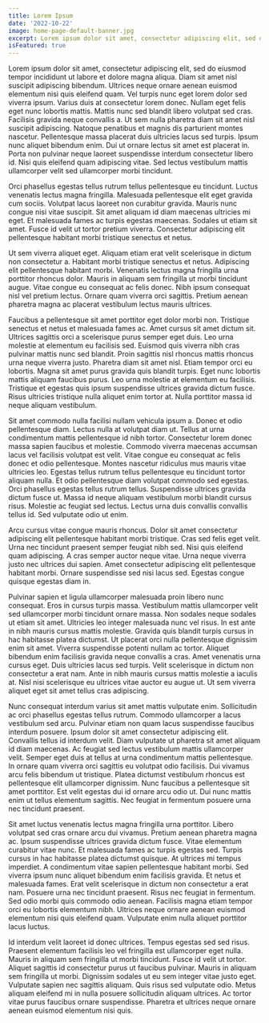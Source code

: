 ```yaml
---
title: Lorem Ipsum
date: '2022-10-22'
image: home-page-default-banner.jpg
excerpt: Lorem ipsum dolor sit amet, consectetur adipiscing elit, sed do eiusmod tempor incididunt ut labore et dolore magna aliqua. Diam sit amet nisl suscipit adipiscing bibendum.
isFeatured: true
---
```


Lorem ipsum dolor sit amet, consectetur adipiscing elit, sed do eiusmod tempor incididunt ut labore et dolore magna aliqua. Diam sit amet nisl suscipit adipiscing bibendum. Ultrices neque ornare aenean euismod elementum nisi quis eleifend quam. Vel turpis nunc eget lorem dolor sed viverra ipsum. Varius duis at consectetur lorem donec. Nullam eget felis eget nunc lobortis mattis. Mattis nunc sed blandit libero volutpat sed cras. Facilisis gravida neque convallis a. Ut sem nulla pharetra diam sit amet nisl suscipit adipiscing. Natoque penatibus et magnis dis parturient montes nascetur. Pellentesque massa placerat duis ultricies lacus sed turpis. Ipsum nunc aliquet bibendum enim. Dui ut ornare lectus sit amet est placerat in. Porta non pulvinar neque laoreet suspendisse interdum consectetur libero id. Nisi quis eleifend quam adipiscing vitae. Sed lectus vestibulum mattis ullamcorper velit sed ullamcorper morbi tincidunt.

Orci phasellus egestas tellus rutrum tellus pellentesque eu tincidunt. Luctus venenatis lectus magna fringilla. Malesuada pellentesque elit eget gravida cum sociis. Volutpat lacus laoreet non curabitur gravida. Mauris nunc congue nisi vitae suscipit. Sit amet aliquam id diam maecenas ultricies mi eget. Et malesuada fames ac turpis egestas maecenas. Sodales ut etiam sit amet. Fusce id velit ut tortor pretium viverra. Consectetur adipiscing elit pellentesque habitant morbi tristique senectus et netus.

Ut sem viverra aliquet eget. Aliquam etiam erat velit scelerisque in dictum non consectetur a. Habitant morbi tristique senectus et netus. Adipiscing elit pellentesque habitant morbi. Venenatis lectus magna fringilla urna porttitor rhoncus dolor. Mauris in aliquam sem fringilla ut morbi tincidunt augue. Vitae congue eu consequat ac felis donec. Nibh ipsum consequat nisl vel pretium lectus. Ornare quam viverra orci sagittis. Pretium aenean pharetra magna ac placerat vestibulum lectus mauris ultrices.

Faucibus a pellentesque sit amet porttitor eget dolor morbi non. Tristique senectus et netus et malesuada fames ac. Amet cursus sit amet dictum sit. Ultrices sagittis orci a scelerisque purus semper eget duis. Leo urna molestie at elementum eu facilisis sed. Euismod quis viverra nibh cras pulvinar mattis nunc sed blandit. Proin sagittis nisl rhoncus mattis rhoncus urna neque viverra justo. Pharetra diam sit amet nisl. Etiam tempor orci eu lobortis. Magna sit amet purus gravida quis blandit turpis. Eget nunc lobortis mattis aliquam faucibus purus. Leo urna molestie at elementum eu facilisis. Tristique et egestas quis ipsum suspendisse ultrices gravida dictum fusce. Risus ultricies tristique nulla aliquet enim tortor at. Nulla porttitor massa id neque aliquam vestibulum.

Sit amet commodo nulla facilisi nullam vehicula ipsum a. Donec et odio pellentesque diam. Lectus nulla at volutpat diam ut. Tellus at urna condimentum mattis pellentesque id nibh tortor. Consectetur lorem donec massa sapien faucibus et molestie. Commodo viverra maecenas accumsan lacus vel facilisis volutpat est velit. Vitae congue eu consequat ac felis donec et odio pellentesque. Montes nascetur ridiculus mus mauris vitae ultricies leo. Egestas tellus rutrum tellus pellentesque eu tincidunt tortor aliquam nulla. Et odio pellentesque diam volutpat commodo sed egestas. Orci phasellus egestas tellus rutrum tellus. Suspendisse ultrices gravida dictum fusce ut. Massa id neque aliquam vestibulum morbi blandit cursus risus. Molestie ac feugiat sed lectus. Lectus urna duis convallis convallis tellus id. Sed vulputate odio ut enim.

Arcu cursus vitae congue mauris rhoncus. Dolor sit amet consectetur adipiscing elit pellentesque habitant morbi tristique. Cras sed felis eget velit. Urna nec tincidunt praesent semper feugiat nibh sed. Nisi quis eleifend quam adipiscing. A cras semper auctor neque vitae. Urna neque viverra justo nec ultrices dui sapien. Amet consectetur adipiscing elit pellentesque habitant morbi. Ornare suspendisse sed nisi lacus sed. Egestas congue quisque egestas diam in.

Pulvinar sapien et ligula ullamcorper malesuada proin libero nunc consequat. Eros in cursus turpis massa. Vestibulum mattis ullamcorper velit sed ullamcorper morbi tincidunt ornare massa. Non sodales neque sodales ut etiam sit amet. Ultricies leo integer malesuada nunc vel risus. In est ante in nibh mauris cursus mattis molestie. Gravida quis blandit turpis cursus in hac habitasse platea dictumst. Ut placerat orci nulla pellentesque dignissim enim sit amet. Viverra suspendisse potenti nullam ac tortor. Aliquet bibendum enim facilisis gravida neque convallis a cras. Amet venenatis urna cursus eget. Duis ultricies lacus sed turpis. Velit scelerisque in dictum non consectetur a erat nam. Ante in nibh mauris cursus mattis molestie a iaculis at. Nisl nisi scelerisque eu ultrices vitae auctor eu augue ut. Ut sem viverra aliquet eget sit amet tellus cras adipiscing.

Nunc consequat interdum varius sit amet mattis vulputate enim. Sollicitudin ac orci phasellus egestas tellus rutrum. Commodo ullamcorper a lacus vestibulum sed arcu. Pulvinar etiam non quam lacus suspendisse faucibus interdum posuere. Ipsum dolor sit amet consectetur adipiscing elit. Convallis tellus id interdum velit. Diam vulputate ut pharetra sit amet aliquam id diam maecenas. Ac feugiat sed lectus vestibulum mattis ullamcorper velit. Semper eget duis at tellus at urna condimentum mattis pellentesque. In ornare quam viverra orci sagittis eu volutpat odio facilisis. Dui vivamus arcu felis bibendum ut tristique. Platea dictumst vestibulum rhoncus est pellentesque elit ullamcorper dignissim. Nunc faucibus a pellentesque sit amet porttitor. Est velit egestas dui id ornare arcu odio ut. Dui nunc mattis enim ut tellus elementum sagittis. Nec feugiat in fermentum posuere urna nec tincidunt praesent.

Sit amet luctus venenatis lectus magna fringilla urna porttitor. Libero volutpat sed cras ornare arcu dui vivamus. Pretium aenean pharetra magna ac. Ipsum suspendisse ultrices gravida dictum fusce. Vitae elementum curabitur vitae nunc. Et malesuada fames ac turpis egestas sed. Turpis cursus in hac habitasse platea dictumst quisque. At ultrices mi tempus imperdiet. A condimentum vitae sapien pellentesque habitant morbi. Sed viverra ipsum nunc aliquet bibendum enim facilisis gravida. Et netus et malesuada fames. Erat velit scelerisque in dictum non consectetur a erat nam. Posuere urna nec tincidunt praesent. Risus nec feugiat in fermentum. Sed odio morbi quis commodo odio aenean. Facilisis magna etiam tempor orci eu lobortis elementum nibh. Ultrices neque ornare aenean euismod elementum nisi quis eleifend quam. Vulputate enim nulla aliquet porttitor lacus luctus.

Id interdum velit laoreet id donec ultrices. Tempus egestas sed sed risus. Praesent elementum facilisis leo vel fringilla est ullamcorper eget nulla. Mauris in aliquam sem fringilla ut morbi tincidunt. Fusce id velit ut tortor. Aliquet sagittis id consectetur purus ut faucibus pulvinar. Mauris in aliquam sem fringilla ut morbi. Dignissim sodales ut eu sem integer vitae justo eget. Vulputate sapien nec sagittis aliquam. Quis risus sed vulputate odio. Metus aliquam eleifend mi in nulla posuere sollicitudin aliquam ultrices. Ac tortor vitae purus faucibus ornare suspendisse. Pharetra et ultrices neque ornare aenean euismod elementum nisi quis.